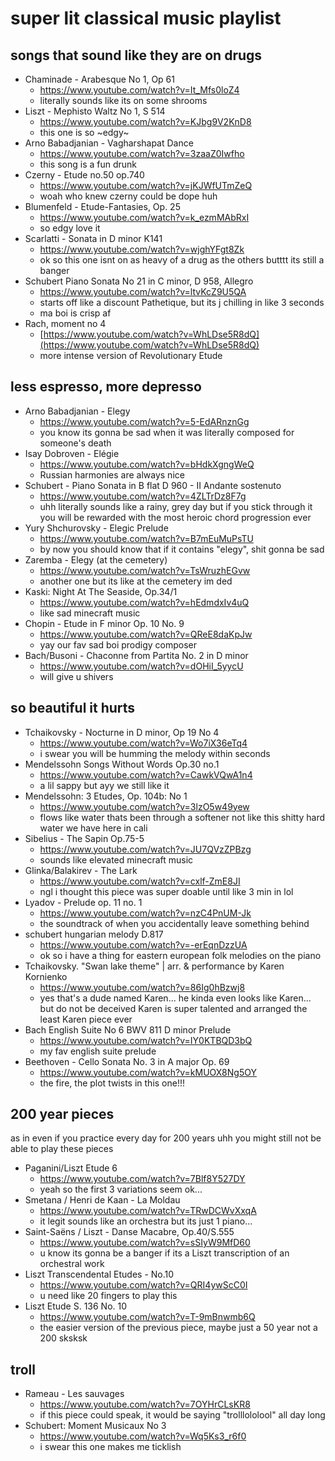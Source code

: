 # super lit classical music playlist

## songs that sound like they are on drugs
- Chaminade - Arabesque No 1, Op 61
	- https://www.youtube.com/watch?v=It_Mfs0loZ4
	- literally sounds like its on some shrooms
- Liszt - Mephisto Waltz No 1, S 514
	- https://www.youtube.com/watch?v=KJbg9V2KnD8
	- this one is so ~edgy~
- Arno Babadjanian - Vagharshapat Dance
	- https://www.youtube.com/watch?v=3zaaZ0Iwfho
	- this song is a fun drunk
- Czerny - Etude no.50 op.740
	- https://www.youtube.com/watch?v=jKJWfUTmZeQ
	- woah who knew czerny could be dope huh
- Blumenfeld - Etude-Fantasies, Op. 25
	- https://www.youtube.com/watch?v=k_ezmMAbRxI
	- so edgy love it
- Scarlatti - Sonata in D minor K141
	- https://www.youtube.com/watch?v=wjghYFgt8Zk
	- ok so this one isnt on as heavy of a drug as the others butttt its still a banger
- Schubert Piano Sonata No 21 in C minor, D 958, Allegro
	- https://www.youtube.com/watch?v=ltvKcZ9U5QA
	- starts off like a discount Pathetique, but its j chilling in like 3 seconds
	- ma boi is crisp af
- Rach, moment no 4
	- [https://www.youtube.com/watch?v=WhLDse5R8dQ](https://www.youtube.com/watch?v=WhLDse5R8dQ)
	- more intense version of Revolutionary Etude

## less espresso, more depresso
- Arno Babadjanian - Elegy
	- https://www.youtube.com/watch?v=5-EdARnznGg
	- you know its gonna be sad when it was literally composed for someone's death
- Isay Dobroven - Elégie
	- https://www.youtube.com/watch?v=bHdkXgngWeQ
	- Russian harmonies are always nice
- Schubert - Piano Sonata in B flat D 960 - II Andante sostenuto
	- https://www.youtube.com/watch?v=4ZLTrDz8F7g
	- uhh literally sounds like a rainy, grey day but if you stick through it you will be rewarded with the most heroic chord progression ever
- Yury Shchurovsky - Elegic Prelude
	- https://www.youtube.com/watch?v=B7mEuMuPsTU
	- by now you should know that if it contains "elegy", shit gonna be sad
- Zaremba - Elegy (at the cemetery)
	- https://www.youtube.com/watch?v=TsWruzhEGvw
	- another one but its like at the cemetery im ded
- Kaski: Night At The Seaside, Op.34/1
	- https://www.youtube.com/watch?v=hEdmdxIv4uQ
	- like sad minecraft music
- Chopin - Etude in F minor Op. 10 No. 9
	- https://www.youtube.com/watch?v=QReE8daKpJw
	- yay our fav sad boi prodigy composer
- Bach/Busoni - Chaconne from Partita No. 2 in D minor
	- https://www.youtube.com/watch?v=dOHiI_5yycU
	- will give u shivers

## so beautiful it hurts
- Tchaikovsky - Nocturne in D minor, Op 19 No 4
	- https://www.youtube.com/watch?v=Wo7iX36eTq4
	- i swear you will be humming the melody within seconds
- Mendelssohn Songs Without Words Op.30 no.1
	- https://www.youtube.com/watch?v=CawkVQwA1n4
	- a lil sappy but ayy we still like it
- Mendelssohn: 3 Etudes, Op. 104b: No 1
	- https://www.youtube.com/watch?v=3lzO5w49yew
	- flows like water thats been through a softener not like this shitty hard water we have here in cali
- Sibelius - The Sapin Op.75-5
	- https://www.youtube.com/watch?v=JU7QVzZPBzg
	- sounds like elevated minecraft music
- Glinka/Balakirev - The Lark
	- https://www.youtube.com/watch?v=cxlf-ZmE8JI
	- ngl i thought this piece was super doable until like 3 min in lol
- Lyadov - Prelude op. 11 no. 1
	- https://www.youtube.com/watch?v=nzC4PnUM-Jk
	- the soundtrack of when you accidentally leave something behind 
- schubert hungarian melody D.817
	- https://www.youtube.com/watch?v=-erEqnDzzUA
	- ok so i have a thing for eastern european folk melodies on the piano
- Tchaikovsky. "Swan lake theme" | arr. & performance by Karen Kornienko
	- https://www.youtube.com/watch?v=86Ig0hBzwj8
	- yes that's a dude named Karen... he kinda even looks like Karen... but do not be deceived Karen is super talented and arranged the least Karen piece ever
- Bach English Suite No 6 BWV 811 D minor Prelude
	- https://www.youtube.com/watch?v=IY0KTBQD3bQ
	- my fav english suite prelude
- Beethoven - Cello Sonata No. 3 in A major Op. 69
	- https://www.youtube.com/watch?v=kMUOX8Ng5OY
	- the fire, the plot twists in this one!!!

## 200 year pieces
as in even if you practice every day for 200 years uhh you might still not be able to play these pieces 

- Paganini/Liszt Etude 6
	- https://www.youtube.com/watch?v=7Blf8Y527DY
	- yeah so the first 3 variations seem ok...
- Smetana / Henri de Kaan - La Moldau
	- https://www.youtube.com/watch?v=TRwDCWvXxqA
	- it legit sounds like an orchestra but its just 1 piano...
- Saint-Saëns / Liszt - Danse Macabre, Op.40/S.555
	- https://www.youtube.com/watch?v=sSIyW9MfD60
	- u know its gonna be a banger if its a Liszt transcription of an orchestral work
- Liszt Transcendental Etudes - No.10
	- https://www.youtube.com/watch?v=QRI4ywScC0I
	- u need like 20 fingers to play this
- Liszt  Etude S. 136 No. 10
	- https://www.youtube.com/watch?v=T-9mBnwmb6Q
	- the easier version of the previous piece, maybe just a 50 year not a 200 sksksk

## troll
- Rameau - Les sauvages
	- https://www.youtube.com/watch?v=7OYHrCLsKR8
	- if this piece could speak, it would be saying "trolllololool" all day long
- Schubert: Moment Musicaux No 3
	- https://www.youtube.com/watch?v=Wq5Ks3_r6f0
	- i swear this one makes me ticklish
